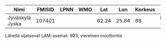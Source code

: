 | Nimi            | FMISID | LPNN | WMO | Lat   | Lon   | Korkeus | Ryhmät                 | Alkaen |
| --------------- | ------ | ---- | --- | ----- | ----- | ------- | ---------------------- | ------ |
| Jyväskylä Jyska | 107401 |      |     | 62.24 | 25.84 | 88      | ilmanlaatu (kaupungit) | 2022   |

Lähellä sijatsevat LAM-asemat: 923, viereinen moottoritie
